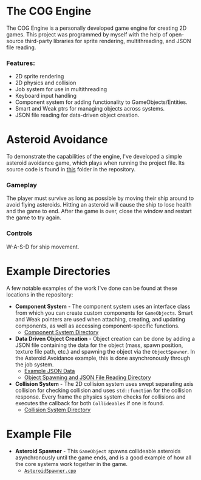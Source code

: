 # The COG Engine

The COG Engine is a personally developed game engine for creating 2D games.
This project was programmed by myself with the help of open-source third-party libraries for sprite rendering, multithreading, and JSON file reading.

### Features:
- 2D sprite rendering
- 2D physics and collision
- Job system for use in multithreading
- Keyboard input handling
- Component system for adding functionality to GameObjects/Entities.
- Smart and Weak ptrs for managing objects across systems.
- JSON file reading for data-driven object creation.

# Asteroid Avoidance
To demonstrate the capabilities of the engine, I've developed a simple asteroid avoidance game, which plays when running the project file. Its source code is found in [this](https://github.com/caseygatlin/2D-Game-Engine/tree/master/MonsterChase/Gamecode) folder in the repository.

### Gameplay
The player must survive as long as possible by moving their ship around to avoid flying asteroids. Hitting an asteroid will cause the ship to lose health and the game to end. After the game is over, close the window and restart the game to try again.

### Controls
W-A-S-D for ship movement.

# Example Directories

A few notable examples of the work I've done can be found at these locations in the repository:
- **Component System** - The component system uses an interface class from which you can create custom components for `GameObjects`. Smart and Weak pointers are used when attaching, creating, and updating components, as well as accessing component-specific functions.
    - [Component System Directory](https://github.com/caseygatlin/2D-Game-Engine/tree/master/MonsterChase/Engine/Components/Public)
- **Data Driven Object Creation** - Object creation can be done by adding a JSON file containing the data for the object (mass, spawn position, texture file path, etc.) and spawning the object via the `ObjectSpawner`. In the Asteroid Avoidance example, this is done asynchronously through the job system.
    - [Example JSON Data](https://github.com/caseygatlin/2D-Game-Engine/tree/master/MonsterChase/Content)
    - [Object Spawning and JSON File Reading Directory](https://github.com/caseygatlin/2D-Game-Engine/tree/master/MonsterChase/Engine/Spawning)
- **Collision System** - The 2D collision system uses swept separating axis collision for checking collision and uses `std::function` for the collision response. Every frame the physics system checks for collisions and executes the callback for both `Collideables` if one is found.
    - [Collision System Directory](https://github.com/caseygatlin/2D-Game-Engine/tree/master/MonsterChase/Engine/Physics/Collision)

# Example File

- **Asteroid Spawner** - This `GameObject` spawns collideable asteroids asynchronously until the game ends, and is a good example of how all the core systems work together in the game.
    - [`AsteroidSpawner.cpp`](https://github.com/caseygatlin/2D-Game-Engine/blob/master/MonsterChase/Gamecode/Asteroids/Private/AsteroidSpawner.cpp)
